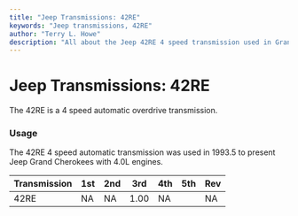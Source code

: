 ```yaml
---
title: "Jeep Transmissions: 42RE"
keywords: "Jeep transmissions, 42RE"
author: "Terry L. Howe"
description: "All about the Jeep 42RE 4 speed transmission used in Grand Cherokees with the 4.0L engine."
---
```

# Jeep Transmissions: 42RE

The 42RE is a 4 speed automatic overdrive transmission.

### Usage

The 42RE 4 speed automatic transmission was used in 1993.5 to present Jeep Grand Cherokees with 4.0L engines.

Transmission | 1st | 2nd | 3rd | 4th | 5th | Rev   
---|---|---|---|---|---|---  
42RE | NA | NA | 1.00 | NA |  | NA
